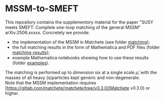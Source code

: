# MSSM-to-SMEFT
This repository contains the supplementory material for the paper "SUSY meets SMEFT:
Complete one-loop matching of the general MSSM" arXiv:2506.xxxxx. Concretely we provide:

- the implementation of the MSSM in Matchete (see folder [matching](matching)); 
- the full matching results in the form of Mathematica and PDF files  (folder [matching-results](matching-results));
- example Mathematica notebooks showing how to use these results (folder [examples](examples)).

The matching is performed up to dimension six at a single scale $\bar\mu$, with the masses of all heavy (s)particles kept generic and non-degenerate.  
Note that the MSSM implementation requires [https://gitlab.com/matchete/matchete/tree/v0.3.0](Matchete v0.3.0) or higher.  
